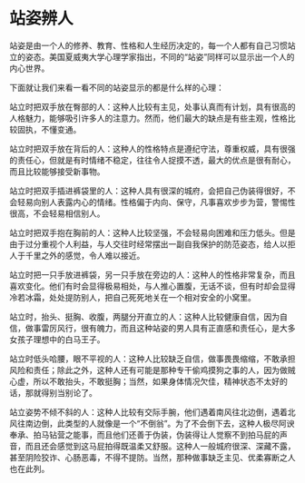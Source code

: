 # 站姿辨人

站姿是由一个人的修养、教育、性格和人生经历决定的，每一个人都有自己习惯站立的姿态。美国夏威夷大学心理学家指出，不同的“站姿”同样可以显示出一个人的内心世界。 

下面就让我们来看一看不同的站姿显示的都是什么样的心理： 

站立时把双手放在臀部的人：这种人比较有主见，处事认真而有计划，具有很高的人格魅力，能够吸引许多人的注意力。然而，他们最大的缺点是有些主观，性格比较固执，不懂变通。 

站立时把双手放在背后的人：这种人的性格特点是遵纪守法，尊重权威，具有很强的责任心，但就是有时情绪不稳定，往往令人捉摸不透，最大的优点是很有耐心，而且比较能够接受新事物。 

站立时把双手插进裤袋里的人：这种人具有很深的城府，会把自己伪装得很好，不会轻易向别人表露内心的情绪。性格偏于内向、保守，凡事喜欢步步为营，警惕性很高，不会轻易相信别人。 

站立时把双手抱在胸前的人：这种人比较坚强，不会轻易向困难和压力低头。但是由于过分重视个人利益，与人交往时经常摆出一副自我保护的防范姿态，给人以拒人于千里之外的感觉，令人难以接近。 

站立时把一只手放进裤袋，另一只手放在旁边的人：这种人的性格非常复杂，而且喜欢变化。他们有时会显得极易相处，与人推心置腹，无话不谈，但有时却会显得冷若冰霜，处处提防别人，把自己死死地关在一个相对安全的小窝里。 

站立时，抬头、挺胸、收腹，两腿分开直立的人：这种人比较健康自信，因为自信，做事雷厉风行，很有魄力，而且这种站姿的男人具有正直感和责任心，是大多女孩子理想中的白马王子。 

站立时低头哈腰，眼不平视的人：这种人比较缺乏自信，做事畏畏缩缩，不敢承担风险和责任；除此之外，这种人还有可能是那种专干偷鸡摸狗之事的人，因为做贼心虚，所以不敢抬头，不敢挺胸；当然，如果身体情况欠佳，精神状态不太好的话，那就得别当别论了。 

站立姿势不倾不斜的人：这种人比较有交际手腕，他们遇着南风往北边倒，遇着北风往南边倒，此类型的人就像是一个“不倒翁”。为了不会倒下去，这种人极尽阿谀奉承、拍马钻营之能事，而且他们还善于伪装，伪装得让人觉察不到拍马屁的声音，而且还会感觉到这马屁拍得既温柔又舒服。这种人一般城府很深、深藏不露，甚至阴险狡诈、心肠恶毒，不得不提防。当然，那种做事缺乏主见、优柔寡断之人也在此列。
